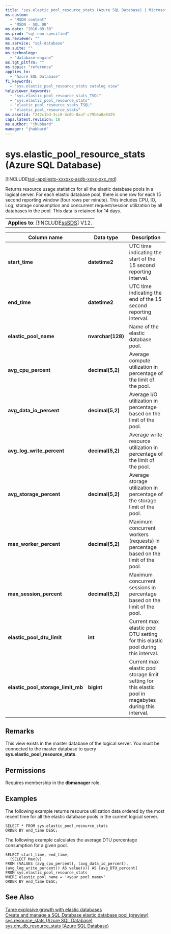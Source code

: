 ```yaml
---
title: "sys.elastic_pool_resource_stats (Azure SQL Database) | Microsoft Docs"
ms.custom: 
  - "MSDN content"
  - "MSDN - SQL DB"
ms.date: "2016-09-30"
ms.prod: "sql-non-specified"
ms.reviewer: ""
ms.service: "sql-database"
ms.suite: ""
ms.technology: 
  - "database-engine"
ms.tgt_pltfrm: ""
ms.topic: "reference"
applies_to: 
  - "Azure SQL Database"
f1_keywords: 
  - "sys.elastic_pool_resource_stats catalog view"
helpviewer_keywords: 
  - "sys.elastic_pool_resource_stats_TSQL"
  - "sys.elastic_pool_resource_stats"
  - "elastic_pool_resource_stats_TSQL"
  - "elastic_pool_resource_stats"
ms.assetid: f242c1bd-3cc8-4c8b-8aaf-c79b6a8a0329
caps.latest.revision: 18
ms.author: "jhubbard"
manager: "jhubbard"
---
```

# sys.elastic_pool_resource_stats (Azure SQL Database)
[!INCLUDE[tsql-appliesto-xxxxxx-asdb-xxxx-xxx_md](../../../a9retired/includes/tsql-appliesto-xxxxxx-asdb-xxxx-xxx-md.md)]

  Returns resource usage statistics for all the elastic database pools in a logical server. For each elastic database pool, there is one row for each 15 second reporting window (four rows per minute). This includes CPU, IO, Log, storage consumption and concurrent request/session utilization by all databases in the pool. This data is retained for 14 days. 
  
||  
|-|  
|**Applies to**:  [!INCLUDE[ssSDS](../../../a9retired/includes/sssds-md.md)] V12.|  
  
|Column name|Data type|Description|  
|-----------------|---------------|-----------------|  
|**start_time**|**datetime2**|UTC time indicating the start of the 15 second reporting interval.|  
|**end_time**|**datetime2**|UTC time indicating the end of the 15 second reporting interval.|  
|**elastic_pool_name**|**nvarchar(128)**|Name of the elastic database pool.|  
|**avg_cpu_percent**|**decimal(5,2)**|Average compute utilization in percentage of the limit of the pool.|  
|**avg_data_io_percent**|**decimal(5,2)**|Average I/O utilization in percentage based on the limit of the pool.|  
|**avg_log_write_percent**|**decimal(5,2)**|Average write resource utilization in percentage of the limit of the pool.|  
|**avg_storage_percent**|**decimal(5,2)**|Average storage utilization in percentage of the storage limit of the pool.|  
|**max_worker_percent**|**decimal(5,2)**|Maximum concurrent workers (requests) in percentage based on the limit of the pool.|  
|**max_session_percent**|**decimal(5,2)**|Maximum concurrent sessions in percentage based on the limit of the pool.|  
|**elastic_pool_dtu_limit**|**int**|Current max elastic pool DTU setting for this elastic pool during this interval.|  
|**elastic_pool_storage_limit_mb**|**bigint**|Current max elastic pool storage limit setting for this elastic pool in megabytes during this interval.|  
  
## Remarks  
 This view exists in the master database of the logical server. You must be connected to the master database to query **sys.elastic_pool_resource_stats**.  
  
## Permissions  
 Requires membership in the **dbmanager** role.  
  
## Examples  
 The following example returns resource utilization data ordered by the most recent time for all the elastic database pools in the current logical server.  
  
```  
SELECT * FROM sys.elastic_pool_resource_stats   
ORDER BY end_time DESC;  
```  
  
 The following example calculates the average DTU percentage consumption for a given pool.  
  
```  
SELECT start_time, end_time,      
  (SELECT Max(v)      
FROM (VALUES (avg_cpu_percent), (avg_data_io_percent), (avg_log_write_percent)) AS value(v)) AS [avg_DTU_percent]    
FROM sys.elastic_pool_resource_stats   
WHERE elastic_pool_name = '<your pool name>'   
ORDER BY end_time DESC;  
```  
  
## See Also  
 [Tame explosive growth with elastic databases](https://azure.microsoft.com/documentation/articles/sql-database-elastic-pool/)   
 [Create and manage a SQL Database elastic database pool (preview)](https://azure.microsoft.com/documentation/articles/sql-database-elastic-pool-portal/)   
 [sys.resource_stats &#40;Azure SQL Database&#41;](../../../relational-databases/reference/system-catalog-views/sys.resource-stats-azure-sql-database.md)   
 [sys.dm_db_resource_stats &#40;Azure SQL Database&#41;](../../../relational-databases/reference/system-dynamic-management-views/sys.dm-db-resource-stats-azure-sql-database.md)  
  
  